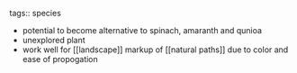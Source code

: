 tags:: species

- potential to become alternative to spinach, amaranth and qunioa
- unexplored plant
- work well for [[landscape]] markup of [[natural paths]] due to color and ease of propogation